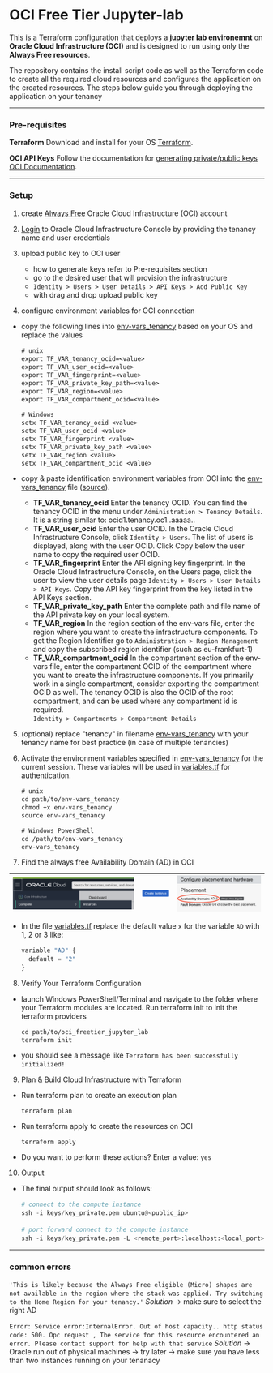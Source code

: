 # OCI Free Tier Jupyter-lab
This is a Terraform configuration that deploys a **jupyter lab environemnt** on **Oracle Cloud Infrastructure (OCI)** and is designed to run using only the **Always Free resources**. 

The repository contains the install script code as well as the Terraform code to create all the required cloud resources and configures the application on the created resources. The steps below guide you through deploying the application on your tenancy

--- 
### Pre-requisites
**Terraform**
Download and install for your OS [Terraform](https://www.terraform.io/downloads.html).

**OCI API Keys**
Follow the documentation for [generating private/public keys OCI Documentation](https://docs.cloud.oracle.com/iaas/Content/API/Concepts/apisigningkey.htm#two).


---
### Setup
1. create [Always Free](https://www.oracle.com/cloud/free/) Oracle Cloud Infrastructure (OCI) account

2. [Login](https://console.us-ashburn-1.oraclecloud.com/) to Oracle Cloud Infrastructure Console by providing the tenancy name and user credentials

3. upload public key to OCI user
    - how to generate keys refer to Pre-requisites section
    - go to the desired user that will provision the infrastructure 
    - `Identity > Users > User Details > API Keys > Add Public Key`
    - with drag and drop upload public key

4. configure environment variables for OCI connection
  - copy the following lines into [env-vars_tenancy](env-vars_tenancy) based on your OS and replace the values 
    ```console
    # unix
    export TF_VAR_tenancy_ocid=<value>
    export TF_VAR_user_ocid=<value>
    export TF_VAR_fingerprint=<value>
    export TF_VAR_private_key_path=<value>
    export TF_VAR_region=<value>
    export TF_VAR_compartment_ocid=<value>
    ```
    ```console
    # Windows
    setx TF_VAR_tenancy_ocid <value>
    setx TF_VAR_user_ocid <value>
    setx TF_VAR_fingerprint <value>
    setx TF_VAR_private_key_path <value>
    setx TF_VAR_region <value>
    setx TF_VAR_compartment_ocid <value>
    ```

  - copy & paste identification environment variables from OCI into the [env-vars_tenancy](env-vars_tenancy) file ([source](https://registry.terraform.io/providers/hashicorp/oci/latest/docs)).

    - **TF_VAR_tenancy_ocid** Enter the tenancy OCID. You can find the tenancy OCID in the menu under `Administration > Tenancy Details`. It is a string similar to: ocid1.tenancy.oc1..aaaaa..
    - **TF_VAR_user_ocid** Enter the user OCID. In the Oracle Cloud Infrastructure Console, click `Identity > Users`. The list of users is displayed, along with the user OCID. Click Copy below the user name to copy the required user OCID. 
    - **TF_VAR_fingerprint** Enter the API signing key fingerprint. In the Oracle Cloud Infrastructure Console, on the Users page, click the user to view the user details page `Identity > Users > User Details > API Keys`. Copy the API key fingerprint from the key listed in the API Keys section. 
    - **TF_VAR_private_key_path** Enter the complete path and file name of the API private key on your local system.
    - **TF_VAR_region** In the region section of the env-vars file, enter the region where you want to create the infrastructure components. To get the Region Identifier go to `Administration > Region Management` and copy the subscribed region identifier (such as eu-frankfurt-1)
    - **TF_VAR_compartment_ocid** In the compartment section of the env-vars file, enter the compartment OCID of the compartment where you want to create the infrastructure components. If you primarily work in a single compartment, consider exporting the compartment OCID as well. The tenancy OCID is also the OCID of the root compartment, and can be used where any compartment id is required.  
    `Identity > Compartments > Compartment Details` 

5. (optional) replace "tenancy" in filename [env-vars_tenancy](env-vars_tenancy) with your tenancy name for best practice (in case of multiple tenancies)

6. Activate the environment variables specified in [env-vars_tenancy](env-vars_tenancy) for the current session. These variables will be used in [variables.tf](variables.tf) for authentication.
    ```console  
    # unix
    cd path/to/env-vars_tenancy            
    chmod +x env-vars_tenancy
    source env-vars_tenancy  
    ```
    ```console
    # Windows PowerShell
    cd /path/to/env-vars_tenancy
    env-vars_tenancy
    ```

7. Find the always free Availability Domain (AD) in OCI
 
| ![Help_1](images/AD_1.png) | ![Help_1](images/AD_1-1.png) | ![Help_2](images/AD_2.png) |
|---|---|---|

  - In the file [variables.tf](variables.tf) replace the default value `x` for the variable `AD` with 1, 2 or 3 like: 

    ```python
    variable "AD" {
      default = "2"
    }
    ```

8. Verify Your Terraform Configuration
- launch Windows PowerShell/Terminal and navigate to the folder where your Terraform modules are located. Run terraform init to init the terraform providers
  ```console
  cd path/to/oci_freetier_jupyter_lab
  terraform init
  ```
- you should see a message like `Terraform has been successfully initialized!`

9. Plan & Build Cloud Infrastructure with Terraform
- Run terraform plan to create an execution plan
  ```console
  terraform plan
  ```

- Run terraform apply to create the resources on OCI
  ```console
  terraform apply
  ```
- Do you want to perform these actions? Enter a value: `yes`

10. Output  
- The final output should look as follows:
  ```python
  # connect to the compute instance
  ssh -i keys/key_private.pem ubuntu@<public_ip>

  # port forward connect to the compute instance
  ssh -i keys/key_private.pem -L <remote_port>:localhost:<local_port> ubuntu@<public_ip>
  ```

--- 

### common errors
`'This is likely because the Always Free eligible (Micro) shapes are not available in the region where the stack was applied. Try switching to the Home Region for your tenancy.'`
*Solution* -> make sure to select the right AD


`Error: Service error:InternalError. Out of host capacity.. http status code: 500. Opc request , The service for this resource encountered an error. Please contact support for help with that service`
*Solution* -> Oracle run out of physical machines -> try later -> make sure you have less than two instances running on your tenanacy
